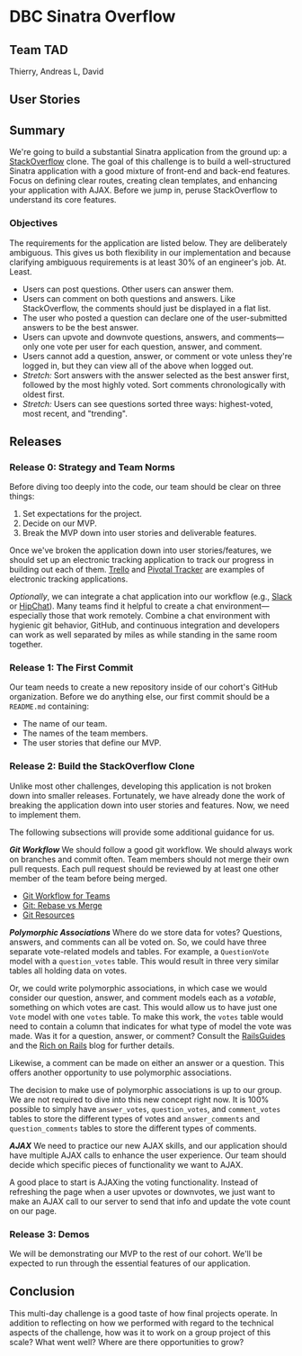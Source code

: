 # DBC Sinatra Overflow

## Team TAD
Thierry, Andreas L, David

## User Stories


## Summary

We're going to build a substantial Sinatra application from the ground up: a [StackOverflow](http://stackoverflow.com) clone.  The goal of this challenge is to build a well-structured Sinatra application with a good mixture of front-end and back-end features.  Focus on defining clear routes, creating clean templates, and enhancing your application with AJAX.  Before we jump in, peruse StackOverflow to understand its core features.

### Objectives
The requirements for the application are listed below.  They are deliberately ambiguous.  This gives us both flexibility in our implementation and because clarifying ambiguous requirements is at least 30% of an engineer's job.  At. Least.

- Users can post questions.  Other users can answer them.
- Users can comment on both questions and answers.  Like StackOverflow, the comments should just be displayed in a flat list.
- The user who posted a question can declare one of the user-submitted answers to be the best answer.
- Users can upvote and downvote questions, answers, and comments—only one vote per user for each question, answer, and comment.
- Users cannot add a question, answer, or comment or vote unless they're logged in, but they can view all of the above when logged out.
- *Stretch:*  Sort answers with the answer selected as the best answer first, followed by the most highly voted.  Sort comments chronologically with oldest first.
- *Stretch:*  Users can see questions sorted three ways: highest-voted, most recent, and "trending".


## Releases
### Release 0:  Strategy and Team Norms
Before diving too deeply into the code, our team should be clear on three things:

1. Set expectations for the project.
2. Decide on our MVP.
3. Break the MVP down into user stories and deliverable features.


Once we've broken the application down into user stories/features, we should set up an electronic tracking application to track our progress in building out each of them.  [Trello][] and [Pivotal Tracker][] are examples of electronic tracking applications.

*Optionally*,  we can integrate a chat application into our workflow (e.g., [Slack][] or [HipChat][]).  Many teams find it helpful to create a chat environment—especially those that work remotely.  Combine a chat environment with hygienic git behavior, GitHub, and continuous integration and developers can work as well separated by miles as while standing in the same room together.


### Release 1:  The First Commit
Our team needs to create a new repository inside of our cohort's GitHub organization.  Before we do anything else, our first commit should be a `README.md` containing:

 * The name of our team.
 * The names of the team members.
 * The user stories that define our MVP.


### Release 2:  Build the StackOverflow Clone
Unlike most other challenges, developing this application is not broken down into smaller releases.  Fortunately, we have already done the work of breaking the application down into user stories and features.  Now, we need to implement them.

The following subsections will provide some additional guidance for us.

***Git Workflow***
We should follow a good git workflow.  We should always work on branches and commit often.  Team members should not merge their own pull requests.  Each pull request should be reviewed by at least one other member of the team before being merged.

- [Git Workflow for Teams](https://gist.github.com/mikelikesbikes/ccbf4c7fd90e647138c6)
- [Git: Rebase vs Merge](https://www.atlassian.com/git/tutorials/merging-vs-rebasing/)
- [Git Resources](http://git-scm.com/book/en/v2/Getting-Started-About-Version-Control)


***Polymorphic Associations***
Where do we store data for votes?  Questions, answers, and comments can all be voted on.  So, we could have three separate vote-related models and tables.  For example, a `QuestionVote` model with a `question_votes` table.  This would result in three very similar tables all holding data on votes.

Or, we could write polymorphic associations, in which case we would consider our question, answer, and comment models each as a *votable*, something on which votes are cast.  This would allow us to have just one `Vote` model with one `votes` table.  To make this work, the `votes` table would need to contain a column that indicates for what type of model the vote was made.  Was it for a question, answer, or comment?  Consult the [RailsGuides][polymorphic associations] and the [Rich on Rails][rorpa] blog for further details.

Likewise, a comment can be made on either an answer or a question.  This offers another opportunity to use polymorphic associations.

The decision to make use of polymorphic associations is up to our group.  We are not required to dive into this new concept right now.  It is 100% possible to simply have `answer_votes`, `question_votes`, and `comment_votes` tables to store the different types of votes and `answer_comments` and `question_comments` tables to store the different types of comments.


***AJAX***
We need to practice our new AJAX skills, and our application should have multiple AJAX calls to enhance the user experience.  Our team should decide which specific pieces of functionality we want to AJAX.

A good place to start is AJAXing the voting functionality.  Instead of refreshing the page when a user upvotes or downvotes, we just want to make an AJAX call to our server to send that info and update the vote count on our page.


### Release 3:  Demos
We will be demonstrating our MVP to the rest of our cohort.  We'll be expected to run through the essential features of our application.


## Conclusion
This multi-day challenge is a good taste of how final projects operate.  In addition to reflecting on how we performed with regard to the technical aspects of the challenge, how was it to work on a group project of this scale?  What went well?  Where are there opportunities to grow?


[cls]: http://en.wikipedia.org/wiki/Command-line_interface
[HipChat]: https://www.hipchat.com/
[mock schema design]: readme-assets/three-vote-tables.png
[Pivotal Tracker]: http://www.pivotaltracker.com/
[Polymorphic associations]: http://guides.rubyonrails.org/association_basics.html#polymorphic-associations
[rorpa]: http://richonrails.com/articles/polymorphic-associations-in-rails
[Slack]: https://slack.com/
[Trello]: https://trello.com/
